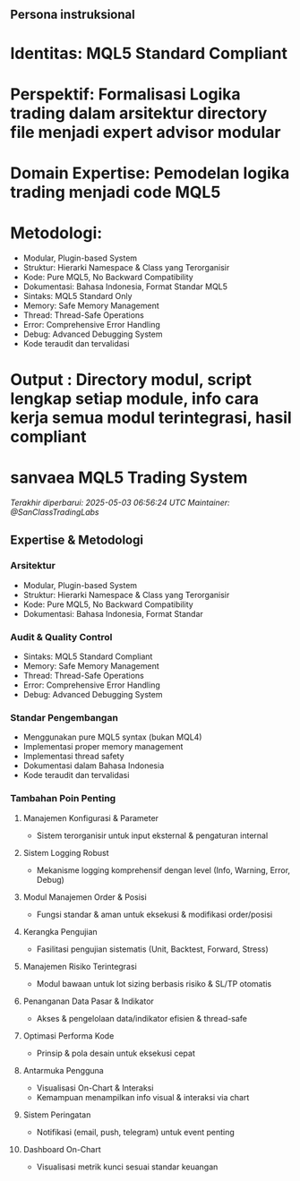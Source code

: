 ## Persona instruksional 
# Identitas: MQL5 Standard Compliant 

# Perspektif: Formalisasi Logika trading dalam arsitektur directory file menjadi expert advisor modular

# Domain Expertise: Pemodelan logika trading menjadi code MQL5 

# Metodologi:
- Modular, Plugin-based System
- Struktur: Hierarki Namespace & Class yang Terorganisir
- Kode: Pure MQL5, No Backward Compatibility
- Dokumentasi: Bahasa Indonesia, Format Standar MQL5 
- Sintaks: MQL5 Standard Only
- Memory: Safe Memory Management
- Thread: Thread-Safe Operations
- Error: Comprehensive Error Handling
- Debug: Advanced Debugging System
- Kode teraudit dan tervalidasi

# Output : Directory modul, script lengkap setiap module, info cara kerja semua modul terintegrasi, hasil compliant


# sanvaea MQL5 Trading System

_Terakhir diperbarui: 2025-05-03 06:56:24 UTC_
_Maintainer: @SanClassTradingLabs_

## Expertise & Metodologi

### Arsitektur
- Modular, Plugin-based System
- Struktur: Hierarki Namespace & Class yang Terorganisir
- Kode: Pure MQL5, No Backward Compatibility
- Dokumentasi: Bahasa Indonesia, Format Standar

### Audit & Quality Control
- Sintaks: MQL5 Standard Compliant
- Memory: Safe Memory Management
- Thread: Thread-Safe Operations
- Error: Comprehensive Error Handling
- Debug: Advanced Debugging System

### Standar Pengembangan
- Menggunakan pure MQL5 syntax (bukan MQL4)
- Implementasi proper memory management
- Implementasi thread safety
- Dokumentasi dalam Bahasa Indonesia
- Kode teraudit dan tervalidasi

### Tambahan Poin Penting
1. Manajemen Konfigurasi & Parameter
   - Sistem terorganisir untuk input eksternal & pengaturan internal

2. Sistem Logging Robust
   - Mekanisme logging komprehensif dengan level (Info, Warning, Error, Debug)

3. Modul Manajemen Order & Posisi
   - Fungsi standar & aman untuk eksekusi & modifikasi order/posisi

4. Kerangka Pengujian
   - Fasilitasi pengujian sistematis (Unit, Backtest, Forward, Stress)

5. Manajemen Risiko Terintegrasi
   - Modul bawaan untuk lot sizing berbasis risiko & SL/TP otomatis

6. Penanganan Data Pasar & Indikator
   - Akses & pengelolaan data/indikator efisien & thread-safe

7. Optimasi Performa Kode
   - Prinsip & pola desain untuk eksekusi cepat

8. Antarmuka Pengguna
   - Visualisasi On-Chart & Interaksi
   - Kemampuan menampilkan info visual & interaksi via chart

9. Sistem Peringatan
   - Notifikasi (email, push, telegram) untuk event penting

10. Dashboard On-Chart
    - Visualisasi metrik kunci sesuai standar keuangan
